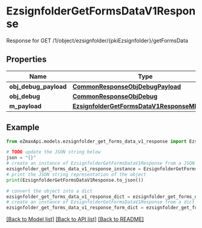 # EzsignfolderGetFormsDataV1Response

Response for GET /1/object/ezsignfolder/{pkiEzsignfolder}/getFormsData

## Properties

Name | Type | Description | Notes
------------ | ------------- | ------------- | -------------
**obj_debug_payload** | [**CommonResponseObjDebugPayload**](CommonResponseObjDebugPayload.md) |  | 
**obj_debug** | [**CommonResponseObjDebug**](CommonResponseObjDebug.md) |  | [optional] 
**m_payload** | [**EzsignfolderGetFormsDataV1ResponseMPayload**](EzsignfolderGetFormsDataV1ResponseMPayload.md) |  | 

## Example

```python
from eZmaxApi.models.ezsignfolder_get_forms_data_v1_response import EzsignfolderGetFormsDataV1Response

# TODO update the JSON string below
json = "{}"
# create an instance of EzsignfolderGetFormsDataV1Response from a JSON string
ezsignfolder_get_forms_data_v1_response_instance = EzsignfolderGetFormsDataV1Response.from_json(json)
# print the JSON string representation of the object
print(EzsignfolderGetFormsDataV1Response.to_json())

# convert the object into a dict
ezsignfolder_get_forms_data_v1_response_dict = ezsignfolder_get_forms_data_v1_response_instance.to_dict()
# create an instance of EzsignfolderGetFormsDataV1Response from a dict
ezsignfolder_get_forms_data_v1_response_form_dict = ezsignfolder_get_forms_data_v1_response.from_dict(ezsignfolder_get_forms_data_v1_response_dict)
```
[[Back to Model list]](../README.md#documentation-for-models) [[Back to API list]](../README.md#documentation-for-api-endpoints) [[Back to README]](../README.md)



